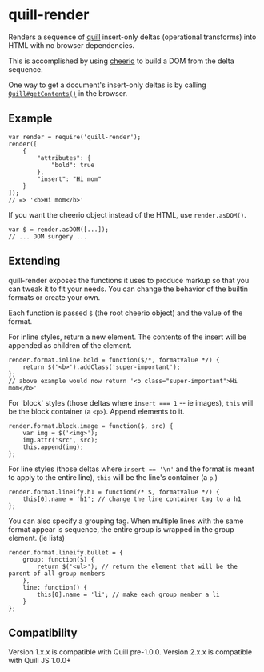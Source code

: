 quill-render
============

Renders a sequence of [quill](http://quilljs.com/) insert-only deltas (operational transforms) into HTML with no browser dependencies.

This is accomplished by using [cheerio](https://github.com/cheeriojs/cheerio) to build a DOM from the delta sequence.

One way to get a document's insert-only deltas is by calling [`Quill#getContents()`](http://quilljs.com/docs/api/#quillprototypegetcontents) in the browser.

Example
-------

    var render = require('quill-render');
    render([
        {
            "attributes": {
                "bold": true
            },
            "insert": "Hi mom"
        }
    ]);
    // => '<b>Hi mom</b>'

If you want the cheerio object instead of the HTML, use `render.asDOM()`.

    var $ = render.asDOM([...]);
    // ... DOM surgery ...

Extending
---------

quill-render exposes the functions it uses to produce markup so that you can tweak it to fit your needs.  You can change the behavior of the builtin formats or create your own.

Each function is passed `$` (the root cheerio object) and the value of the format.

For inline styles, return a new element.  The contents of the insert will be appended as children of the element.

    render.format.inline.bold = function($/*, formatValue */) {
        return $('<b>').addClass('super-important');
    };
    // above example would now return '<b class="super-important">Hi mom</b>'

For 'block' styles (those deltas where `insert === 1` -- ie images), `this` will be the block container (a `<p>`).  Append elements to it.

    render.format.block.image = function($, src) {
        var img = $('<img>');
        img.attr('src', src);
        this.append(img);
    };

For line styles (those deltas where `insert == '\n'` and the format is meant to apply to the entire line), `this` will be the line's container (a `p`.)

    render.format.lineify.h1 = function(/* $, formatValue */) {
        this[0].name = 'h1'; // change the line container tag to a h1
    };

You can also specify a grouping tag.  When multiple lines with the same format appear is sequence, the entire group is wrapped in the group element.  (ie lists)

    render.format.lineify.bullet = {
        group: function($) {
            return $('<ul>'); // return the element that will be the parent of all group members
        },
        line: function() {
            this[0].name = 'li'; // make each group member a li
        }
    };

Compatibility
-------------

Version 1.x.x is compatible with Quill pre-1.0.0.
Version 2.x.x is compatible with Quill JS 1.0.0+
